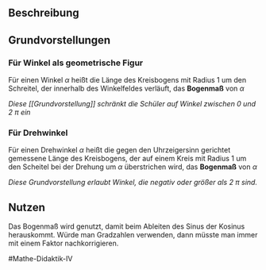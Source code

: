 ## Beschreibung


## Grundvorstellungen
### Für Winkel als geometrische Figur
Für einen Winkel $\alpha$ heißt die Länge des Kreisbogens mit Radius 1 um den Schreitel, der innerhalb des Winkelfeldes verläuft, das **Bogenmaß** von $\alpha$

*Diese [[Grundvorstellung]] schränkt die Schüler auf Winkel zwischen 0 und 2 $\pi$ ein*

### Für Drehwinkel
Für einen Drehwinkel $\alpha$ heißt die gegen den Uhrzeigersinn gerichtet gemessene Länge des Kreisbogens, der auf einem Kreis mit Radius 1 um den Scheitel bei der Drehung um $\alpha$ überstrichen wird, das **Bogenmaß** von $\alpha$

*Diese Grundvorstellung erlaubt Winkel, die negativ oder größer als 2 $\pi$ sind.*

## Nutzen
Das Bogenmaß wird genutzt, damit beim Ableiten des Sinus der Kosinus herauskommt. Würde man Gradzahlen verwenden, dann müsste man immer mit einem Faktor nachkorrigieren.

#Mathe-Didaktik-IV 